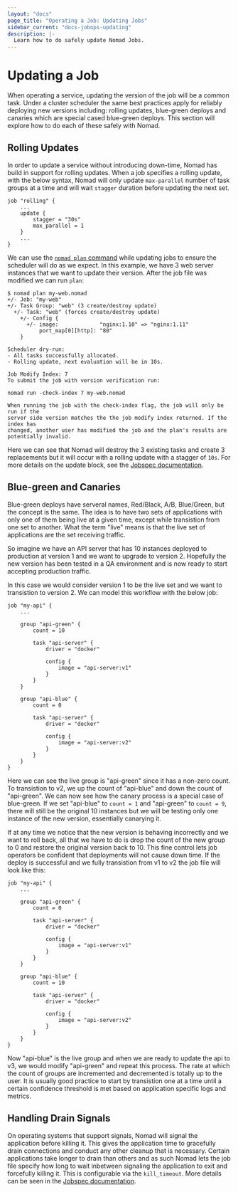 ```yaml
---
layout: "docs"
page_title: "Operating a Job: Updating Jobs"
sidebar_current: "docs-jobops-updating"
description: |-
  Learn how to do safely update Nomad Jobs.
---
```


# Updating a Job

When operating a service, updating the version of the job will be a common task.
Under a cluster scheduler the same best practices apply for reliably deploying
new versions including: rolling updates, blue-green deploys and canaries which
are special cased blue-green deploys. This section will explore how to do each
of these safely with Nomad.

## Rolling Updates

In order to update a service without introducing down-time, Nomad has build in
support for rolling updates. When a job specifies a rolling update, with the
below syntax, Nomad will only update `max-parallel` number of task groups at a
time and will wait `stagger` duration before updating the next set.

```
job "rolling" {
    ...
    update {
        stagger = "30s"
        max_parallel = 1
    }
    ...
}
```

We can use the [`nomad plan` command](/docs/commands/plan.html) while updating
jobs to ensure the scheduler will do as we expect. In this example, we have 3
web server instances that we want to update their version. After the job file
was modified we can run `plan`:

```
$ nomad plan my-web.nomad
+/- Job: "my-web"
+/- Task Group: "web" (3 create/destroy update)
  +/- Task: "web" (forces create/destroy update)
    +/- Config {
      +/- image:             "nginx:1.10" => "nginx:1.11"
          port_map[0][http]: "80"
    }

Scheduler dry-run:
- All tasks successfully allocated.
- Rolling update, next evaluation will be in 10s.

Job Modify Index: 7
To submit the job with version verification run:

nomad run -check-index 7 my-web.nomad

When running the job with the check-index flag, the job will only be run if the
server side version matches the the job modify index returned. If the index has
changed, another user has modified the job and the plan's results are
potentially invalid.
```

Here we can see that Nomad will destroy the 3 existing tasks and create 3
replacements but it will occur with a rolling update with a stagger of `10s`.
For more details on the update block, see
the [Jobspec documentation](/docs/jobspec/index.html#update).

## Blue-green and Canaries

Blue-green deploys have serveral names, Red/Black, A/B, Blue/Green, but the
concept is the same. The idea is to have two sets of applications with only one
of them being live at a given time, except while transistion from one set to
another.  What the term "live" means is that the live set of applications are
the set receiving traffic.

So imagine we have an API server that has 10 instances deployed to production
at version 1 and we want to upgrade to version 2. Hopefully the new version has
been tested in a QA environment and is now ready to start accepting production
traffic.

In this case we would consider version 1 to be the live set and we want to
transistion to version 2. We can model this workflow with the below job:

```
job "my-api" {
    ...

    group "api-green" {
        count = 10

        task "api-server" {
            driver = "docker"
            
            config {
                image = "api-server:v1"
            }
        }
    }

    group "api-blue" {
        count = 0

        task "api-server" {
            driver = "docker"
            
            config {
                image = "api-server:v2"
            }
        }
    }
}
```

Here we can see the live group is "api-green" since it has a non-zero count. To
transistion to v2, we up the count of "api-blue" and down the count of
"api-green". We can now see how the canary process is a special case of
blue-green. If we set "api-blue" to `count = 1` and "api-green" to `count = 9`,
there will still be the original 10 instances but we will be testing only one
instance of the new version, essentially canarying it.

If at any time we notice that the new version is behaving incorrectly and we
want to roll back, all that we have to do is drop the count of the new group to
0 and restore the original version back to 10. This fine control lets job
operators be confident that deployments will not cause down time. If the deploy
is successful and we fully transistion from v1 to v2 the job file will look like
this:

```
job "my-api" {
    ...

    group "api-green" {
        count = 0

        task "api-server" {
            driver = "docker"
            
            config {
                image = "api-server:v1"
            }
        }
    }

    group "api-blue" {
        count = 10

        task "api-server" {
            driver = "docker"
            
            config {
                image = "api-server:v2"
            }
        }
    }
}
```

Now "api-blue" is the live group and when we are ready to update the api to v3,
we would modify "api-green" and repeat this process. The rate at which the count
of groups are incremented and decremented is totally up to the user. It is
usually good practice to start by transistion one at a time until a certain
confidence threshold is met based on application specific logs and metrics.

## Handling Drain Signals

On operating systems that support signals, Nomad will signal the application
before killing it. This gives the application time to gracefully drain
connections and conduct any other cleanup that is necessary. Certain
applications take longer to drain than others and as such Nomad lets the job
file specify how long to wait inbetween signaling the application to exit and
forcefully killing it. This is configurable via the `kill_timeout`. More details
can be seen in the [Jobspec documentation](/docs/jobspec/index.html#kill_timeout).
